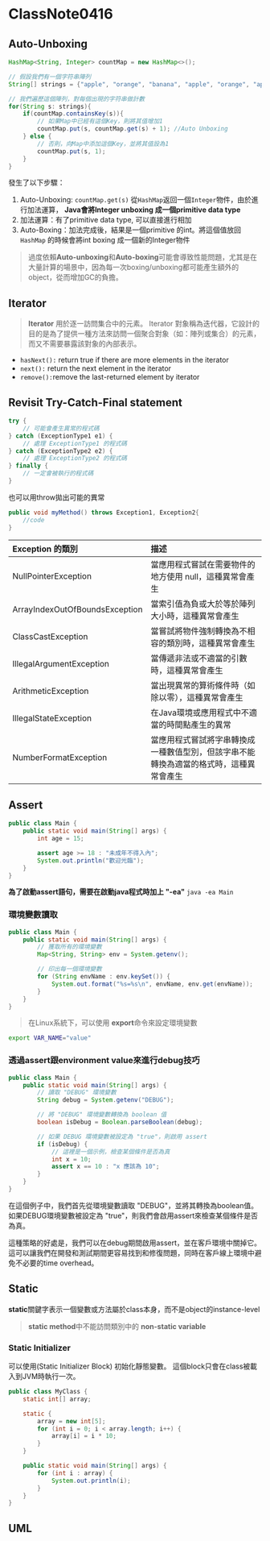 ClassNote0416
===


## Auto-Unboxing

```java
HashMap<String, Integer> countMap = new HashMap<>();

// 假設我們有一個字符串陣列
String[] strings = {"apple", "orange", "banana", "apple", "orange", "apple"};

// 我們遍歷這個陣列，對每個出現的字符串做計數
for(String s: strings){
    if(countMap.containsKey(s)){
        // 如果Map中已經有這個Key，則將其值增加1
        countMap.put(s, countMap.get(s) + 1); //Auto Unboxing
    } else {
        // 否則，向Map中添加這個Key，並將其值設為1
        countMap.put(s, 1);
    }
}
```

發生了以下步驟：

1. Auto-Unboxing: `countMap.get(s)` 從`HashMap`返回一個`Integer`物件，由於進行加法運算，
   **Java會將Integer unboxing 成一個primitive data type**
2. 加法運算：有了primitive data type, 可以直接進行相加
3. Auto-Boxing：加法完成後，結果是一個primitive 的int。將這個值放回`HashMap` 的時候會將int boxing 成一個新的Integer物件

> 過度依賴**Auto-unboxing**和**Auto-boxing**可能會導致性能問題，尤其是在大量計算的場景中，因為每一次boxing/unboxing都可能產生額外的object，從而增加GC的負擔。

## Iterator

> **Iterator** 用於逐一訪問集合中的元素。 Iterator 對象稱為迭代器，它設計的目的是為了提供一種方法來訪問一個聚合對象（如：陣列或集合）的元素，而又不需要暴露該對象的內部表示。

* `hasNext():`  return true if there are more elements in the iterator
* `next():` return the next element in the iterator
* `remove():`remove the last-returned element by iterator

## Revisit Try-Catch-Final statement

```java
try {
    // 可能會產生異常的程式碼
} catch (ExceptionType1 e1) {
    // 處理 ExceptionType1 的程式碼
} catch (ExceptionType2 e2) {
    // 處理 ExceptionType2 的程式碼
} finally {
    // 一定會被執行的程式碼
}
```

也可以用throw拋出可能的異常

```java
public void myMethod() throws Exception1, Exception2{
    //code
}
```


| Exception 的類別               | 描述                                                                                   |
| :----------------------------- | :------------------------------------------------------------------------------------- |
| NullPointerException           | 當應用程式嘗試在需要物件的地方使用 null，這種異常會產生                                |
| ArrayIndexOutOfBoundsException | 當索引值為負或大於等於陣列大小時，這種異常會產生                                       |
| ClassCastException             | 當嘗試將物件強制轉換為不相容的類別時，這種異常會產生                                   |
| IllegalArgumentException       | 當傳遞非法或不適當的引數時，這種異常會產生                                             |
| ArithmeticException            | 當出現異常的算術條件時（如除以零），這種異常會產生                                     |
| IllegalStateException          | 在Java環境或應用程式中不適當的時間點產生的異常                                         |
| NumberFormatException          | 當應用程式嘗試將字串轉換成一種數值型別，但該字串不能轉換為適當的格式時，這種異常會產生 |

## Assert

```java
public class Main {
    public static void main(String[] args) {
        int age = 15;

        assert age >= 18 : "未成年不得入內";
        System.out.println("歡迎光臨");
    }
}
```

**為了啟動assert語句，需要在啟動java程式時加上 "-ea"**
`java -ea Main`

### 環境變數讀取

```java
public class Main {
    public static void main(String[] args) {
        // 獲取所有的環境變數
        Map<String, String> env = System.getenv();

        // 印出每一個環境變數
        for (String envName : env.keySet()) {
            System.out.format("%s=%s\n", envName, env.get(envName));
        }
    }
}
```

> 在Linux系統下，可以使用 **export**命令來設定環境變數

```zsh
export VAR_NAME="value"
```

### 透過assert跟environment value來進行debug技巧

```java
public class Main {
    public static void main(String[] args) {
        // 讀取 "DEBUG" 環境變數
        String debug = System.getenv("DEBUG");

        // 將 "DEBUG" 環境變數轉換為 boolean 值
        boolean isDebug = Boolean.parseBoolean(debug);

        // 如果 DEBUG 環境變數被設定為 "true"，則啟用 assert
        if (isDebug) {
            // 這裡是一個示例，檢查某個條件是否為真
            int x = 10;
            assert x == 10 : "x 應該為 10";
        }
    }
}
```

在這個例子中，我們首先從環境變數讀取 "DEBUG"，並將其轉換為boolean值。如果DEBUG環境變數被設定為 "true"，則我們會啟用assert來檢查某個條件是否為真。

這種策略的好處是，我們可以在debug期間啟用assert，並在客戶環境中關掉它。這可以讓我們在開發和測試期間更容易找到和修復問題，同時在客戶線上環境中避免不必要的time overhead。

## Static

**static**關鍵字表示一個變數或方法屬於class本身，而不是object的instance-level

> **static method**中不能訪問類別中的 **non-static variable**

### Static Initializer

可以使用(Static Initializer Block) 初始化靜態變數。
這個block只會在class被載入到JVM時執行一次。

```java
public class MyClass {
    static int[] array;

    static {
        array = new int[5];
        for (int i = 0; i < array.length; i++) {
            array[i] = i * 10;
        }
    }

    public static void main(String[] args) {
        for (int i : array) {
            System.out.println(i);
        }
    }
}
```

## UML
